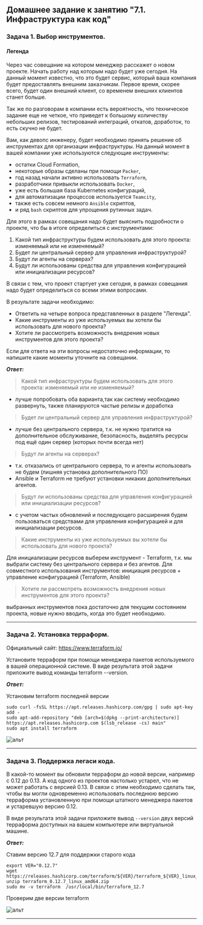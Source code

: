 ## Домашнее задание к занятию "7.1. Инфраструктура как код"


### Задача 1. Выбор инструментов.

#### Легенда
  Через час совещание на котором менеджер расскажет о новом проекте. Начать работу над которым надо будет уже сегодня. На данный момент известно, что это будет сервис, который ваша компания будет предоставлять внешним заказчикам. Первое время, скорее всего, будет один внешний клиент, со временем внешних клиентов станет больше.

Так же по разговорам в компании есть вероятность, что техническое задание еще не четкое, что приведет к большому количеству небольших релизов, тестирований интеграций, откатов, доработок, то есть скучно не будет.

Вам, как девопс инженеру, будет необходимо принять решение об инструментах для организации инфраструктуры. На данный момент в вашей компании уже используются следующие инструменты:


* остатки Сloud Formation,
* некоторые образы сделаны при помощи `Packer`,
* год назад начали активно использовать `Terraform`,
* разработчики привыкли использовать `Docker`,
* уже есть большая база Kubernetes конфигураций,
* для автоматизации процессов используется `Teamcity`,
* также есть совсем немного `Ansible` скриптов,
* и ряд `bash` скриптов для упрощения рутинных задач.

Для этого в рамках совещания надо будет выяснить подробности о проекте, что бы в итоге определиться с инструментами:

1. Какой тип инфраструктуры будем использовать для этого проекта: изменяемый или не изменяемый?
2. Будет ли центральный сервер для управления инфраструктурой?
3. Будут ли агенты на серверах?
4. Будут ли использованы средства для управления конфигурацией или инициализации ресурсов?

В связи с тем, что проект стартует уже сегодня, в рамках совещания надо будет определиться со всеми этими вопросами.

В результате задачи необходимо:

* Ответить на четыре вопроса представленных в разделе "Легенда".
* Какие инструменты из уже используемых вы хотели бы использовать для нового проекта?
* Хотите ли рассмотреть возможность внедрения новых инструментов для этого проекта?

Если для ответа на эти вопросы недостаточно информации, то напишите какие моменты уточните на совещании.

***Ответ:***

> Какой тип инфраструктуры будем использовать для этого проекта: изменяемый или не изменяемый?
- лучше попробовать оба варианта,так как систему необходимо развернуть, также планируются частые релизы и доработка

> Будет ли центральный сервер для управления инфраструктурой?
-  лучше без центрального сервера, т.к. не нужно тратится на дополнительное обслуживание, безопасность, выделять ресурсы под ещё один сервер (которых почти всегда нет)

> Будут ли агенты на серверах?
- т.к. отказались от центрального сервера, то и агенты использовать не будем (лишняя установка дополнительного ПО)
- Ansible и Terraform не требуют установки никаких дополнительных агентов.

>Будут ли использованы средства для управления конфигурацией или инициализации ресурсов?
-  с учетом частых обновлений и последующего расширения будем пользоваться средствами для управления конфигурацией и для инициализации ресурсов.
  
> Какие инструменты из уже используемых вы хотели бы использовать для нового проекта?

 Для инициализации ресурсов выберем инструмент - Terraform, т.к. мы выбрали систему без центрального сервера и без агентов.
 Для совместного использования инструментов: инициация ресурсов + управление конфигурацией (Terraform, Ansible)

>Хотите ли рассмотреть возможность внедрения новых инструментов для этого проекта?

выбранных инструментов пока достаточно для текущим состоянием проекта, новые нужно вводить, когда это будет необходимо.


---

### Задача 2. Установка терраформ.


Официальный сайт: https://www.terraform.io/

Установите терраформ при помощи менеджера пакетов используемого в вашей операционной системе. 
В виде результата этой задачи приложите вывод команды terraform --version.


***Ответ:***

Установим terraform последней версии

```
sudo curl -fsSL https://apt.releases.hashicorp.com/gpg | sudo apt-key add -
sudo apt-add-repository "deb [arch=$(dpkg --print-architecture)] https://apt.releases.hashicorp.com $(lsb_release -cs) main"
sudo apt install terraform

```
![альт](https://i.ibb.co/6F03pBq/Screenshot-31.jpg)

---

### Задача 3. Поддержка легаси кода.

В какой-то момент вы обновили терраформ до новой версии, например с 0.12 до 0.13. А код одного из проектов настолько устарел, что не может работать с версией 0.13. В связи с этим необходимо сделать так, чтобы вы могли одновременно использовать последнюю версию терраформа установленную при помощи штатного менеджера пакетов и устаревшую версию 0.12.

В виде результата этой задачи приложите вывод `--version` двух версий терраформа доступных на вашем компьютере или виртуальной машине.

***Ответ:***

Ставим версию 12.7 для поддержки старого кода

```
export VER="0.12.7"
wget https://releases.hashicorp.com/terraform/${VER}/terraform_${VER}_linux_amd64.zip
unzip terraform_0.12.7_linux_amd64.zip
sudo mv -v terraform  /usr/local/bin/terraform_12.7
```
Проверим две версии terraform

![альт](https://i.ibb.co/dLMw7cp/Screenshot-1.jpg)

---

